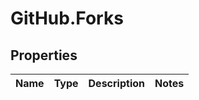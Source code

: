 # GitHub.Forks

## Properties

Name | Type | Description | Notes
------------ | ------------- | ------------- | -------------



